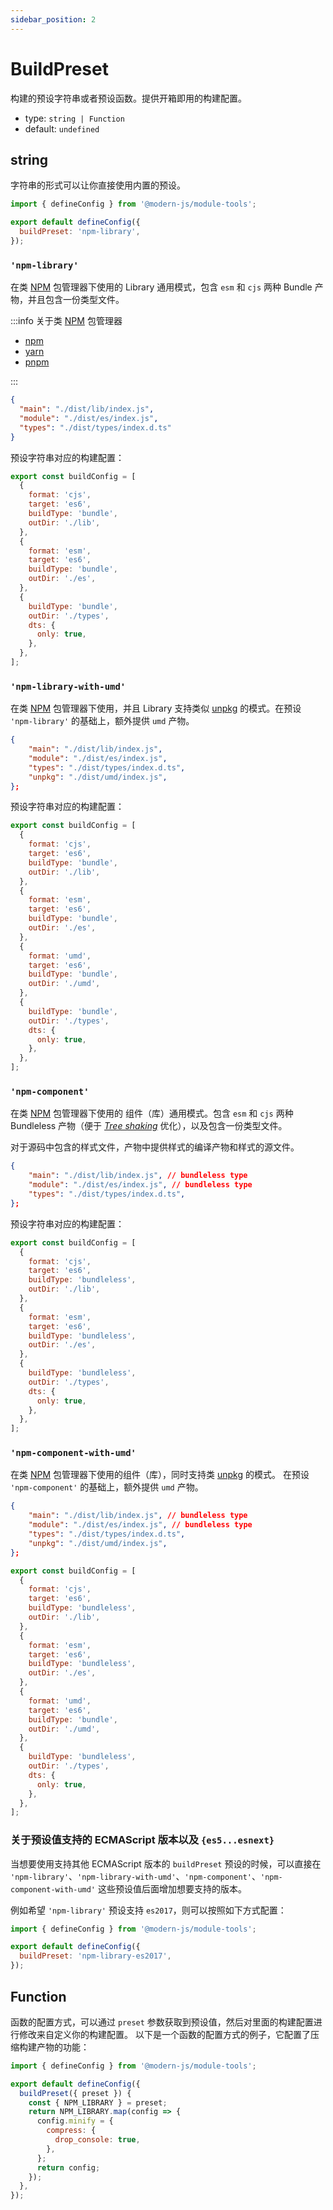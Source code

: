 ```yaml
---
sidebar_position: 2
---
```


# BuildPreset

构建的预设字符串或者预设函数。提供开箱即用的构建配置。

- type: `string | Function`
- default: `undefined`

## string

字符串的形式可以让你直接使用内置的预设。

```js modern.config.ts
import { defineConfig } from '@modern-js/module-tools';

export default defineConfig({
  buildPreset: 'npm-library',
});
```

### `'npm-library'`

在类 [NPM](https://www.npmjs.com/) 包管理器下使用的 Library 通用模式，包含 `esm` 和 `cjs` 两种 Bundle 产物，并且包含一份类型文件。

:::info
关于类 [NPM](https://www.npmjs.com/) 包管理器

- [npm](https://www.npmjs.com)
- [yarn](https://yarnpkg.com/)
- [pnpm](https://pnpm.io/)

:::

```json package.json
{
  "main": "./dist/lib/index.js",
  "module": "./dist/es/index.js",
  "types": "./dist/types/index.d.ts"
}
```

预设字符串对应的构建配置：

```js
export const buildConfig = [
  {
    format: 'cjs',
    target: 'es6',
    buildType: 'bundle',
    outDir: './lib',
  },
  {
    format: 'esm',
    target: 'es6',
    buildType: 'bundle',
    outDir: './es',
  },
  {
    buildType: 'bundle',
    outDir: './types',
    dts: {
      only: true,
    },
  },
];
```

### `'npm-library-with-umd'`

在类 [NPM](https://www.npmjs.com/) 包管理器下使用，并且 Library 支持类似 [unpkg](https://unpkg.com/) 的模式。在预设 `'npm-library'` 的基础上，额外提供 `umd` 产物。

```json package.json
{
    "main": "./dist/lib/index.js",
    "module": "./dist/es/index.js",
    "types": "./dist/types/index.d.ts",
    "unpkg": "./dist/umd/index.js",
};
```

预设字符串对应的构建配置：

```js
export const buildConfig = [
  {
    format: 'cjs',
    target: 'es6',
    buildType: 'bundle',
    outDir: './lib',
  },
  {
    format: 'esm',
    target: 'es6',
    buildType: 'bundle',
    outDir: './es',
  },
  {
    format: 'umd',
    target: 'es6',
    buildType: 'bundle',
    outDir: './umd',
  },
  {
    buildType: 'bundle',
    outDir: './types',
    dts: {
      only: true,
    },
  },
];
```

### `'npm-component'`

在类 [NPM](https://www.npmjs.com/) 包管理器下使用的 组件（库）通用模式。包含 `esm` 和 `cjs` 两种 Bundleless 产物（便于 _[Tree shaking](https://developer.mozilla.org/zh-CN/docs/Glossary/Tree_shaking)_ 优化），以及包含一份类型文件。

对于源码中包含的样式文件，产物中提供样式的编译产物和样式的源文件。

```json package.json
{
    "main": "./dist/lib/index.js", // bundleless type
    "module": "./dist/es/index.js", // bundleless type
    "types": "./dist/types/index.d.ts",
};
```

预设字符串对应的构建配置：

```js
export const buildConfig = [
  {
    format: 'cjs',
    target: 'es6',
    buildType: 'bundleless',
    outDir: './lib',
  },
  {
    format: 'esm',
    target: 'es6',
    buildType: 'bundleless',
    outDir: './es',
  },
  {
    buildType: 'bundleless',
    outDir: './types',
    dts: {
      only: true,
    },
  },
];
```

### `'npm-component-with-umd'`

在类 [NPM](https://www.npmjs.com/) 包管理器下使用的组件（库），同时支持类 [unpkg](https://unpkg.com/) 的模式。 在预设 `'npm-component'` 的基础上，额外提供 `umd` 产物。

```json package.json
{
    "main": "./dist/lib/index.js", // bundleless type
    "module": "./dist/es/index.js", // bundleless type
    "types": "./dist/types/index.d.ts",
    "unpkg": "./dist/umd/index.js",
};
```

```js
export const buildConfig = [
  {
    format: 'cjs',
    target: 'es6',
    buildType: 'bundleless',
    outDir: './lib',
  },
  {
    format: 'esm',
    target: 'es6',
    buildType: 'bundleless',
    outDir: './es',
  },
  {
    format: 'umd',
    target: 'es6',
    buildType: 'bundle',
    outDir: './umd',
  },
  {
    buildType: 'bundleless',
    outDir: './types',
    dts: {
      only: true,
    },
  },
];
```

### 关于预设值支持的 ECMAScript 版本以及 `{es5...esnext}`

当想要使用支持其他 ECMAScript 版本的 `buildPreset` 预设的时候，可以直接在 `'npm-library'`、`'npm-library-with-umd'`、`'npm-component'`、`'npm-component-with-umd'` 这些预设值后面增加想要支持的版本。

例如希望 `'npm-library'` 预设支持 `es2017`，则可以按照如下方式配置：

```js modern.config.ts
import { defineConfig } from '@modern-js/module-tools';

export default defineConfig({
  buildPreset: 'npm-library-es2017',
});
```

## Function

函数的配置方式，可以通过 `preset` 参数获取到预设值，然后对里面的构建配置进行修改来自定义你的构建配置。
以下是一个函数的配置方式的例子，它配置了压缩构建产物的功能：

```js modern.config.ts
import { defineConfig } from '@modern-js/module-tools';

export default defineConfig({
  buildPreset({ preset }) {
    const { NPM_LIBRARY } = preset;
    return NPM_LIBRARY.map(config => {
      config.minify = {
        compress: {
          drop_console: true,
        },
      };
      return config;
    });
  },
});
```
